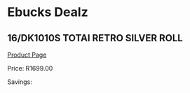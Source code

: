 
# Ebucks Dealz
## 16/DK1010S TOTAI RETRO SILVER ROLL
[Product Page](https://www.ebucks.com/web/shop/productSelected.do?prodId=1191172153&catId=704982758)

Price: R1699.00

Savings: 


	